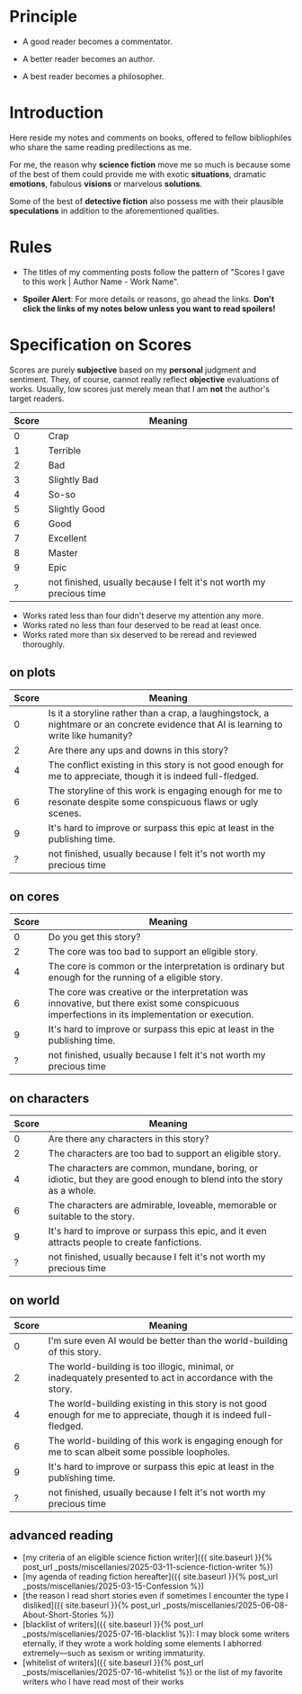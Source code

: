 ---
---

# Principle
+ A good reader becomes a commentator.

+ A better reader becomes an author.

+ A best reader becomes a philosopher.

# Introduction
Here reside my notes and comments on books, offered to fellow bibliophiles who share the same reading predilections as me.

For me, the reason why **science fiction** move me so much is because some of the best of them could provide me with exotic **situations**,  dramatic **emotions**, fabulous **visions** or marvelous **solutions**.

Some of the best of **detective fiction** also possess me with their plausible **speculations** in addition to the aforementioned qualities.


# Rules
+ The titles of my commenting posts follow the pattern of "Scores I gave to this work \| Author Name - Work Name".

+ **Spoiler Alert**: For more details or reasons, go ahead the links. **Don't click the links of my notes below unless you want to read spoilers!**

# Specification on Scores
Scores are purely **subjective** based on my **personal** judgment and sentiment. They, of course, cannot really reflect **objective** evaluations of works. Usually, low scores just merely mean that I am **not** the author's target readers.

| Score | Meaning |
| ----- | ------- |
|   0   |  Crap   |
|   1   |  Terrible  |
|   2   |  Bad    |
|   3   | Slightly Bad |
|   4   | So-so |
|   5   | Slightly Good |
|   6   |  Good   |
|   7   |  Excellent |
|   8   |  Master |
|   9   |  Epic   |
|   ?   |  not finished, usually because I felt it's not worth my precious time |

+ Works rated less than four didn't deserve my attention any more. 
+ Works rated no less than four deserved to be read at least once.
+ Works rated more than six deserved to be reread and reviewed thoroughly.

## on plots

| Score | Meaning |
| ----- | ------- |
|   0   | Is it a storyline rather than a crap, a laughingstock, a nightmare or an concrete evidence that AI is learning to write like humanity? |
|   2   | Are there any ups and downs in this story? |
|   4   | The conflict existing in this story is not good enough for me to appreciate, though it is indeed full-fledged.  |
|   6   | The storyline of this work is engaging enough for me to resonate despite some conspicuous flaws or ugly scenes. |
|   9   | It's hard to improve or surpass this epic at least in the publishing time. |
|   ?   |  not finished, usually because I felt it's not worth my precious time |

## on cores

| Score | Meaning |
| ----- | ------- |
|   0   | Do you get this story? |
|   2   | The core was too bad to support an eligible story. |
|   4   | The core is common or the interpretation is ordinary but enough for the running of a eligible story. |
|   6   | The core was creative or the interpretation was innovative, but there exist some conspicuous imperfections in its implementation or execution. |
|   9   | It's hard to improve or surpass this epic at least in the publishing time. |
|   ?   |  not finished, usually because I felt it's not worth my precious time |

## on characters 

| Score | Meaning |
| ----- | ------- |
|   0   |  Are there any characters in this story? |
|   2   | The characters are too bad to support an eligible story. |
|   4   | The characters are common, mundane, boring, or idiotic, but they are good enough to blend into the story as a whole. |
|   6   | The characters are admirable, loveable, memorable or suitable to the story. |
|   9   | It's hard to improve or surpass this epic, and it even attracts people to create fanfictions. |
|   ?   |  not finished, usually because I felt it's not worth my precious time |


## on world 

| Score | Meaning |
| ----- | ------- |
|   0   | I'm sure even AI would be better than the world-building of this story. |
|   2   | The world-building is too illogic, minimal, or inadequately presented to act in accordance with the story. |
|   4   | The world-building existing in this story is not good enough for me to appreciate, though it is indeed full-fledged.  |
|   6   | The world-building of this work is engaging enough for me to scan albeit some possible loopholes. |
|   9   | It's hard to improve or surpass this epic at least in the publishing time. |
|   ?   |  not finished, usually because I felt it's not worth my precious time |

## advanced reading 
+ [my criteria of an eligible science fiction writer]({{ site.baseurl }}{% post_url _posts/miscellanies/2025-03-11-science-fiction-writer %})
+ [my agenda of reading fiction hereafter]({{ site.baseurl }}{% post_url _posts/miscellanies/2025-03-15-Confession %})
+ [the reason I read short stories even if sometimes I encounter the type I disliked]({{ site.baseurl }}{% post_url _posts/miscellanies/2025-06-08-About-Short-Stories %})
+ [blacklist of writers]({{ site.baseurl }}{% post_url _posts/miscellanies/2025-07-16-blacklist %}): I may block some writers eternally, if they wrote a work holding some elements I abhorred extremely—such as sexism or writing immaturity.
+ [whitelist of writers]({{ site.baseurl }}{% post_url _posts/miscellanies/2025-07-16-whitelist %}) or the list of my favorite writers who I have read most of their works 
